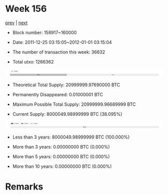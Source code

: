 # Week 156

[prev](week0155.md) | [next](week0157.md)

- Block number: 158917~160000

- Date: 2011-12-25 03:15:05~2012-01-01 03:15:04

- The number of transaction this week: 36632

- Total utxo: 1266362

![](../images/mined_week0156.png)

- Theoretical Total Supply: 20999999.97690000 BTC

- Permanently Disappeared: 0.01000001 BTC

- Maximum Possible Total Supply: 20999999.96689999 BTC

- Current Supply: 8000049.98999999 BTC (38.095%)

![](../images/year_week0156.png)


- Less than 3 years: 8000049.98999999 BTC (100.000%)

- More than 3 years: 0.00000000 BTC (0.000%)

- More than 5 years: 0.00000000 BTC (0.000%)

- More than 10 years: 0.00000000 BTC (0.000%)

# Remarks

